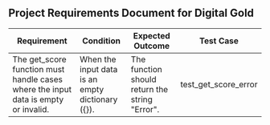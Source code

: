 ## Project Requirements Document for Digital Gold

Requirement | Condition | Expected Outcome | Test Case
----------- | --------- | ---------------- | ---------
The get_score function must handle cases where the input data is empty or invalid. | When the input data is an empty dictionary ({}). | The function should return the string "Error". | test_get_score_error

